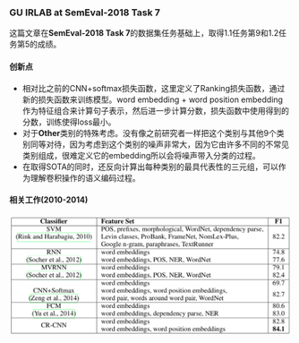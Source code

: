 ### GU IRLAB at SemEval-2018 Task 7
这篇文章在**SemEval-2018 Task 7**的数据集任务基础上，取得1.1任务第9和1.2任务第5的成绩。
#### 创新点
- 相对比之前的CNN+softmax损失函数，这里定义了Ranking损失函数，通过新的损失函数来训练模型。word embedding + word position embedding 作为特征组合来计算句子表示，然后进一步计算分数，损失函数中使用得到的分数，训练使得loss最小。
- 对于**Other**类别的特殊考虑。没有像之前研究者一样把这个类别与其他9个类别同等对待，因为考虑到这个类别的噪声非常大，因为它由许多不同的不常见类别组成，很难定义它的embedding所以会将噪声带入分类的过程。
- 在取得SOTA的同时，还反向计算出每种类别的最具代表性的三元组，可以作为理解卷积操作的语义编码过程。

#### 相关工作(2010-2014)
![avatar](https://github.com/coderGray1296/Relation-extraction/blob/master/Pictures/1.png)